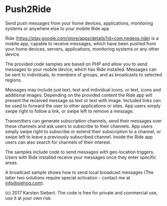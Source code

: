 # Push2Ride
Send push messages from your home devices, applications, monitoring systems or anywhere else to your mobile Ride app

Ride (https://play.google.com/store/apps/details?id=com.nedeos.ride) is a mobile app, capable to receive messages, which have been pushed from your home devices, servers, applications, monitoring systems or any other device.

The provided code samples are based on PHP and allow you to send messages to your mobile device, which has Ride installed. Messages can be sent to individuals, to members of groups, and as broadcasts to selected regions.

Messages may include just text, text and individual icons, or text, icons and additional images. Depending on the provided content the Ride app will present the received message as text or text with image. Included links can be used to forward the user to other applications or sites. App users simply swipe right to follow a link, or swipe left to remove a message. 

Transmitters can generate subscription channels, send their messages over these channels and ask users to subscribe to their channels. App users simply swipe right to subscribe or extend their subscription to a channel, or swipe left to leave a previously subscribed channel. Inside the Ride app users can also search for channels of their interest.

The samples include code to send messages with geo-location triggers. Users with Ride installed receive your messages once they enter specific areas.

A broadcast sample shows how to send local broadcast messages (The latter two solutions require special activation - contact me at info@siehog.com).

(c) 2017 Karsten Siebert. The code is free for private and commercial use, use it at your own risk.
